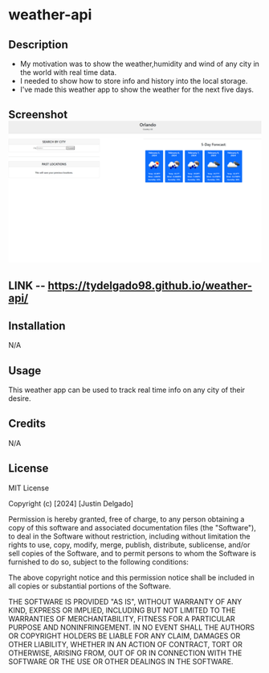# weather-api

## Description

- My motivation was to show the weather,humidity and wind of any city in the world with real time data. 
- I needed to show how to store info and history into the local storage.
- I've made this weather app to show the weather for the next five days.

## Screenshot    ![ScreenShot of page](assets/images/Screenshot%20(210).png)


## LINK -- https://tydelgado98.github.io/weather-api/



## Installation

N/A

## Usage

This weather app can be used to track real time info on any city of their desire.

## Credits

N/A

## License

MIT License

Copyright (c) [2024] [Justin Delgado]

Permission is hereby granted, free of charge, to any person obtaining a copy
of this software and associated documentation files (the "Software"), to deal
in the Software without restriction, including without limitation the rights
to use, copy, modify, merge, publish, distribute, sublicense, and/or sell
copies of the Software, and to permit persons to whom the Software is
furnished to do so, subject to the following conditions:

The above copyright notice and this permission notice shall be included in all
copies or substantial portions of the Software.

THE SOFTWARE IS PROVIDED "AS IS", WITHOUT WARRANTY OF ANY KIND, EXPRESS OR
IMPLIED, INCLUDING BUT NOT LIMITED TO THE WARRANTIES OF MERCHANTABILITY,
FITNESS FOR A PARTICULAR PURPOSE AND NONINFRINGEMENT. IN NO EVENT SHALL THE
AUTHORS OR COPYRIGHT HOLDERS BE LIABLE FOR ANY CLAIM, DAMAGES OR OTHER
LIABILITY, WHETHER IN AN ACTION OF CONTRACT, TORT OR OTHERWISE, ARISING FROM,
OUT OF OR IN CONNECTION WITH THE SOFTWARE OR THE USE OR OTHER DEALINGS IN THE
SOFTWARE.

